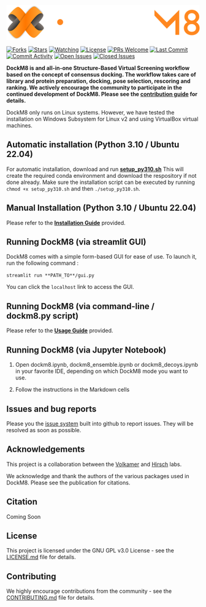 ![DockM8 Logo](./media/DockM8_white_horizontal_smaller.png)

[![Forks](https://img.shields.io/github/forks/DrugBud-Suite/DockM8?style=for-the-badge&logo=github)](https://github.com/DrugBud-Suite/DockM8)
[![Stars](https://img.shields.io/github/stars/DrugBud-Suite/DockM8?style=for-the-badge&logo=github)](https://github.com/DrugBud-Suite/DockM8)
[![Watching](https://img.shields.io/github/watchers/DrugBud-Suite/DockM8?style=for-the-badge&logo=github)](https://github.com/DrugBud-Suite/DockM8)
[![License](https://img.shields.io/github/license/DrugBud-Suite/DockM8?style=for-the-badge)](https://github.com/DrugBud-Suite/DockM8/blob/main/LICENSE)
[![PRs Welcome](https://img.shields.io/badge/PRs-welcome-brightgreen?style=for-the-badge&logo=github)](https://github.com/DrugBud-Suite/DockM8/pulls)
[![Last Commit](https://img.shields.io/github/last-commit/DrugBud-Suite/DockM8?style=for-the-badge&logo=github)](https://github.com/DrugBud-Suite/DockM8)
[![Commit Activity](https://img.shields.io/github/commit-activity/m/DrugBud-Suite/DockM8?style=for-the-badge&logo=github)](https://github.com/DrugBud-Suite/DockM8)
[![Open Issues](https://img.shields.io/github/issues/DrugBud-Suite/DockM8?style=for-the-badge&logo=github)](https://github.com/DrugBud-Suite/DockM8/issues)
[![Closed Issues](https://img.shields.io/github/issues-closed/DrugBud-Suite/DockM8?style=for-the-badge&logo=github)](https://github.com/DrugBud-Suite/DockM8/issues)

**DockM8 is and all-in-one Structure-Based Virtual Screening workflow based on the concept of consensus docking. The workflow takes care of library and protein preparation, docking, pose selection, rescoring and ranking. We actively encourage the community to participate in the continued development of DockM8. Please see the [**contribution guide**](https://github.com/DrugBud-Suite/DockM8/blob/main/CONTRIBUTING.md) for details.**

DockM8 only runs on Linux systems. However, we have tested the installation on Windows Subsystem for Linux v2 and using VirtualBox virtual machines.

## Automatic installation (Python 3.10 / Ubuntu 22.04)

For automatic installation, download and run [**setup_py310.sh**](https://github.com/DrugBud-Suite/DockM8/releases/download/v1.0.2/setup_py310.sh) This will create the required conda environment and download the respository if not done already. Make sure the installation script can be executed by running `chmod +x setup_py310.sh` and then `./setup_py310.sh`.

## Manual Installation (Python 3.10 / Ubuntu 22.04)

Please refer to the [**Installation Guide**](https://github.com/DrugBud-Suite/DockM8/blob/main/DockM8_Installation_Guide.pdf) provided.

## Running DockM8 (via streamlit GUI)

DockM8 comes with a simple form-based GUI for ease of use. To launch it, run the following command :

`streamlit run **PATH_TO**/gui.py`

You can click the `localhost` link to access the GUI.

## Running DockM8 (via command-line / dockm8.py script)

Please refer to the [**Usage Guide**](https://github.com/DrugBud-Suite/DockM8/blob/main/DockM8_Usage_Guide.pdf) provided.

## Running DockM8 (via Jupyter Notebook)

1. Open dockm8.ipynb, dockm8_ensemble.ipynb or dockm8_decoys.ipynb in your favorite IDE, depending on which DockM8 mode you want to use.

2. Follow the instructions in the Markdown cells

## Issues and bug reports

Please you the [issue system](https://github.com/DrugBud-Suite/DockM8/issues) built into github to report issues. They will be resolved as soon as possible.

## Acknowledgements

This project is a collaboration between the [Volkamer](https://volkamerlab.org/) and [Hirsch](https://www.helmholtz-hips.de/en/research/teams/team/drug-design-and-optimisation/) labs.

We acknowledge and thank the authors of the various packages used in DockM8. Please see the publication for citations.

## Citation

Coming Soon

## License

This project is licensed under the GNU GPL v3.0 License - see the [LICENSE.md](https://github.com/DrugBud-Suite/DockM8/blob/main/LICENSE) file for details.

## Contributing

We highly encourage contributions from the community - see the [CONTRIBUTING.md](https://github.com/DrugBud-Suite/DockM8/blob/main/CONTRIBUTING.md) file for details.
